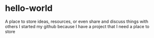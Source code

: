 # hello-world
A place to store ideas, resources, or even share and discuss things with others
I started my github because I have a project that I need a place to store
